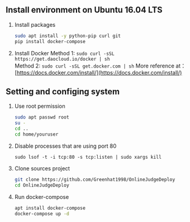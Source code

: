 ## Install environment on Ubuntu 16.04 LTS  

1. Install packages
    ```bash
    sudo apt install -y python-pip curl git
    pip install docker-compose
    ```

2. Install Docker 
    Method 1: `sudo curl -sSL https://get.daocloud.io/docker | sh`  
    Method 2: `sudo curl -sSL get.docker.com | sh`
    More reference at： [https://docs.docker.com/install/](https://docs.docker.com/install/)

## Setting and configing system

1. Use root permission
    ```bash
    sudo apt passwd root
    su -
    cd ..
    cd home/youruser
    ```
2. Disable processes that are using port 80
    ```
    sudo lsof -t -i tcp:80 -s tcp:listen | sudo xargs kill
    ```
    
3. Clone sources project
    ```bash
    git clone https://github.com/Greenhat1998/OnlineJudgeDeploy
    cd OnlineJudgeDeploy
    ```
    
4. Run docker-compose
    ```bash
    apt install docker-compose
    docker-compose up -d
    ```
